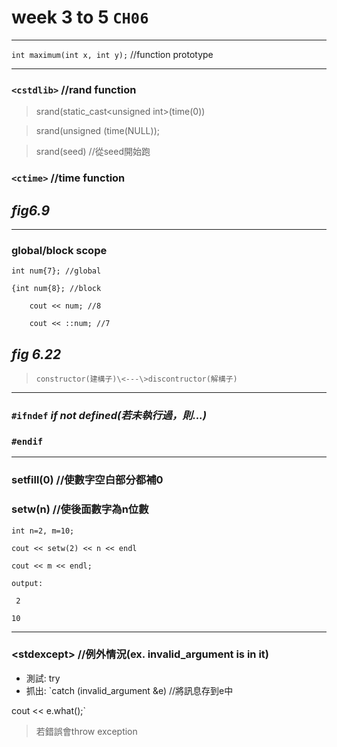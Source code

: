 # week 3 to 5 `CH06`
----------------
`int maximum(int x, int y);`  //function prototype

-----------------------------
### `<cstdlib>` //rand function

> srand(static\_cast\<unsigned int\>(time(0))

> srand(unsigned (time(NULL));

> srand(seed) //從seed開始跑

### `<ctime>` //time function

## *fig6.9*
--------------------
### global/block scope

`int num{7}; //global`

`{int num{8}; //block`

`    cout << num; //8`

`    cout << ::num; //7`

## *fig 6.22*

> `constructor(建構子)\<---\>discontructor(解構子)`
-----------------
### `#ifndef` *if not defined(若未執行過，則...)*
### `#endif`
-------------------

### setfill(0) //使數字空白部分都補0

### setw(n) //使後面數字為n位數

`int n=2, m=10;`

`cout << setw(2) << n << endl`

`cout << m << endl;`

`output:`

` 2`

`10`

--------------------------
### \<stdexcept\> //例外情況(ex. invalid\_argument is in it)

* 測試: try
* 抓出: 
`catch (invalid\_argument &e) //將訊息存到e中

 cout << e.what();`

> 若錯誤會throw exception
         
